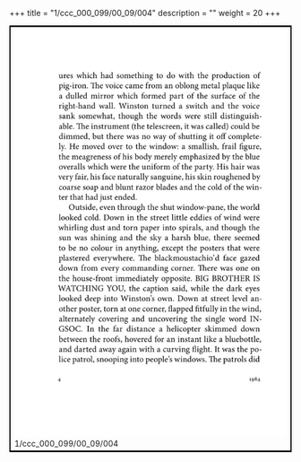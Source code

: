+++
title = "1/ccc_000_099/00_09/004"
description = ""
weight = 20
+++

<table style="border:2px solid black;max-width:800px;max-height:800px;" 
><tr><td><img class="center-fit-jpg"
src="/jpg_/out_jpg_1984__004.jpg"  >1/ccc_000_099/00_09/004</img></td></tr></table>